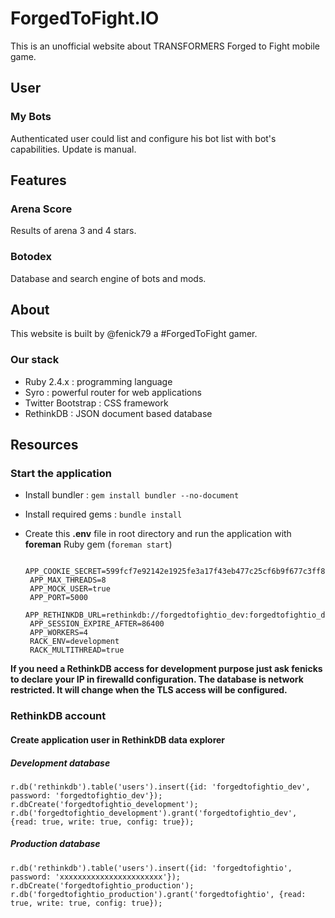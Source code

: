 # ForgedToFight.IO

This is an unofficial website about TRANSFORMERS Forged to Fight mobile game.

## User

### My Bots

Authenticated user could list and configure his bot list with bot's capabilities. Update is manual.

## Features

### Arena Score

Results of arena 3 and 4 stars.

### Botodex

Database and search engine of bots and mods.

## About

This website is built by @fenick79 a #ForgedToFight gamer.

### Our stack

 * Ruby 2.4.x : programming language
 * Syro : powerful router for web applications
 * Twitter Bootstrap : CSS framework
 * RethinkDB : JSON document based database

## Resources

### Start the application

 * Install bundler : `gem install bundler --no-document`
 * Install required gems : `bundle install`
 * Create this **.env** file in root directory and run the application with **foreman** Ruby gem (`foreman start`)

        APP_COOKIE_SECRET=599fcf7e92142e1925fe3a17f43eb477c25cf6b9f677c3ff8916c2d92ff1e00977fe97cf4643632b4b70e899a752dc5ec7bb0282ea8ea319a4b019a25c54dbd4
        APP_MAX_THREADS=8
        APP_MOCK_USER=true
        APP_PORT=5000
        APP_RETHINKDB_URL=rethinkdb://forgedtofightio_dev:forgedtofightio_dev@rethinkdb.forgedtofight.io:28015/forgedtofightio_development
        APP_SESSION_EXPIRE_AFTER=86400
        APP_WORKERS=4
        RACK_ENV=development
        RACK_MULTITHREAD=true

**If you need a RethinkDB access for development purpose just ask fenicks to declare your IP in firewalld configuration. The database is network restricted. It will change when the TLS access will be configured.**

### RethinkDB account

#### Create application user in RethinkDB data explorer

##### Development database

    r.db('rethinkdb').table('users').insert({id: 'forgedtofightio_dev', password: 'forgedtofightio_dev'});
    r.dbCreate('forgedtofightio_development');
    r.db('forgedtofightio_development').grant('forgedtofightio_dev', {read: true, write: true, config: true});

##### Production database

    r.db('rethinkdb').table('users').insert({id: 'forgedtofightio', password: 'xxxxxxxxxxxxxxxxxxxxxxx'});
    r.dbCreate('forgedtofightio_production');
    r.db('forgedtofightio_production').grant('forgedtofightio', {read: true, write: true, config: true});
